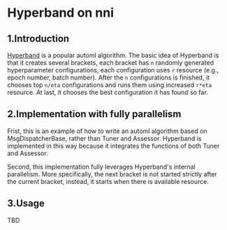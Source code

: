 Hyperband on nni
===

## 1.Introduction
[Hyperband][1] is a popular automl algorithm. The basic idea of Hyperband is that it creates several brackets, each bracket has `n` randomly generated hyperparameter configurations, each configuration uses `r` resource (e.g., epoch number, batch number). After the `n` configurations is finished, it chooses top `n/eta` configurations and runs them using increased `r*eta` resource. At last, it chooses the best configuration it has found so far.

## 2.Implementation with fully parallelism
Frist, this is an example of how to write an automl algorithm based on MsgDispatcherBase, rather than Tuner and Assessor. Hyperband is implemented in this way because it integrates the functions of both Tuner and Assessor.

Second, this implementation fully leverages Hyperband's internal parallelism. More specifically, the next bracket is not started strictly after the current bracket, instead, it starts when there is available resource.

## 3.Usage
TBD

[1]: https://arxiv.org/pdf/1603.06560.pdf